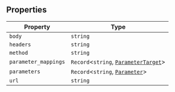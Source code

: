 ## Properties

| Property | Type |
| ------ | ------ |
| <a id="body"></a> `body` | `string` |
| <a id="headers"></a> `headers` | `string` |
| <a id="method"></a> `method` | `string` |
| <a id="parameter_mappings"></a> `parameter_mappings` | `Record`\<`string`, [`ParameterTarget`](../type-aliases/ParameterTarget.md)\> |
| <a id="parameters"></a> `parameters` | `Record`\<`string`, [`Parameter`](Parameter.md)\> |
| <a id="url"></a> `url` | `string` |
